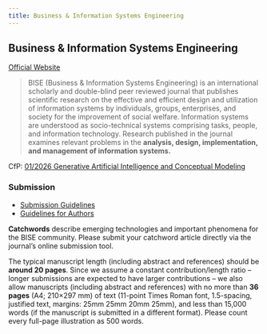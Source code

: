 ```yaml
---
title: Business & Information Systems Engineering
---
```


## Business & Information Systems Engineering

[Official Website](https://bise-journal.com/)

> BISE (Business & Information Systems Engineering) is an international scholarly and double-blind peer reviewed journal that publishes scientific research on the effective and efficient design and utilization of information systems by individuals, groups, enterprises, and society for the improvement of social welfare. Information systems are understood as socio-technical systems comprising tasks, people, and information technology. Research published in the journal examines relevant problems in the **analysis, design, implementation, and management of information systems.**

CfP: [01/2026 Generative Artificial Intelligence and Conceptual Modeling](https://bise-journal.com/?p=2206)

### Submission

- [Submission Guidelines](https://bise-journal.com/?page_id=18)
- [Guidelines for Authors](https://bise-journal.com/?page_id=1731)

**Catchwords** describe emerging technologies and important phenomena for the BISE community. Please submit your catchword article directly via the journal’s online submission tool.

The typical manuscript length (including abstract and references) should be **around 20 pages**. Since we assume a constant contribution/length ratio – longer submissions are expected to have larger contributions – we also allow manuscripts (including abstract and references) with no more than **36 pages** (A4; 210×297 mm) of text (11-point Times Roman font, 1.5-spacing, justified text, margins: 25mm 25mm 20mm 25mm), and less than 15,000 words (if the manuscript is submitted in a different format). Please count every full-page illustration as 500 words.


